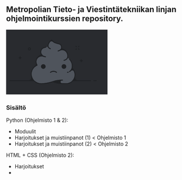 ## Metropolian Tieto- ja Viestintätekniikan linjan ohjelmointikurssien repository.
![alt text](image.png)
### Sisältö
Python (Ohjelmisto 1 & 2): 
- Moduulit
- Harjoitukset ja muistiinpanot (1) < Ohjelmisto 1
- Harjoitukset ja muistiinpanot (2) < Ohjelmisto 2

HTML + CSS (Ohjelmisto 2):
- Harjoitukset
- 